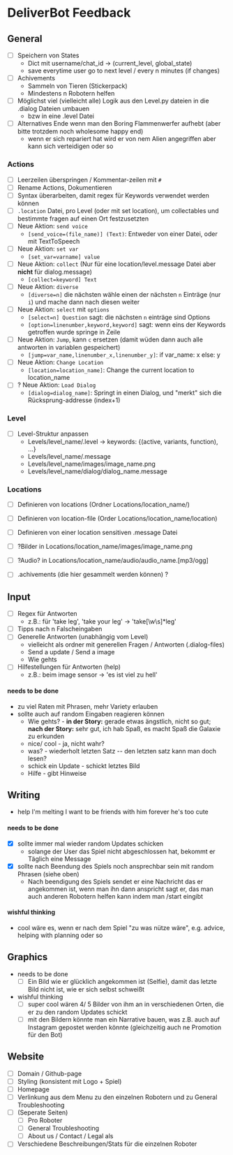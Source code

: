 # DeliverBot Feedback

## General
- [ ] Speichern von States
  - Dict mit username/chat_id -> (current_level, global_state)
  - save everytime user go to next level / every n minutes (if changes)
- [ ] Achivements
  - Sammeln von Tieren (Stickerpack)
  - Mindestens n Robotern helfen  
- [ ] Möglichst viel (vielleicht alle) Logik aus den Level.py dateien in die .dialog Dateien umbauen
  - bzw in eine .level Datei
- [ ] Alternatives Ende wenn man den Boring Flammenwerfer aufhebt (aber bitte trotzdem noch wholesome happy end)
  - wenn er sich repariert hat wird er von nem Alien angegriffen aber kann sich verteidigen oder so

### Actions
- [ ] Leerzeilen überspringen / Kommentar-zeilen mit `#`
- [ ] Rename Actions, Dokumentieren
- [ ] Syntax überarbeiten, damit regex für Keywords verwendet werden können
- [ ] `.location` Datei, pro Level (oder mit set location), um collectables und bestimmte fragen auf einen Ort festzusetzten
- [ ] Neue Aktion: `send voice`
  - `[send_voice=(file_name)] (Text)`: Entweder von einer Datei, oder mit TextToSpeech
- [ ] Neue Aktion: `set var`
  - `[set_var=varname] value`
- [ ] Neue Aktion: `collect` (Nur für eine location/level.message Datei aber **nicht** für dialog.message)
  - `[collect=keyword] Text`
- [ ] Neue Aktion: `diverse`
  - `[diverse=n]` die nächsten wähle einen der nächsten `n` Einträge (nur `i`) und mache dann nach diesen weiter
- [ ] Neue Aktion: `select` mit `options`
  - `[select=n] Question` sagt: die nächsten `n` einträge sind Options
  - `[option=linenumber,keyword,keyword]` sagt: wenn eins der Keywords getroffen wurde springe in Zeile
- [ ] Neue Aktion: `Jump`, kann `c` ersetzen (damit wüden dann auch alle antworten in variablen gespeichert)
  - `[jump=var_name,linenumber_x,linenumber_y]`: if var_name: x else: y
- [ ] Neue Aktion: `Change Location`
  - `[location=location_name]`: Change the current location to location_name
- [ ] ? Neue Aktion: `Load Dialog`
  - `[dialog=dialog_name]`: Springt in einen Dialog, und "merkt" sich die Rücksprung-addresse (index+1)
  
### Level
- [ ] Level-Struktur anpassen
  - Levels/level_name/.level -> keywords: {(active, variants, function), ...}
  - Levels/level_name/.message
  - Levels/level_name/images/image_name.png
  - Levels/level_name/dialog/dialog_name.message
  
### Locations
- [ ] Definieren von locations (Ordner Locations/location_name/)
- [ ] Definieren von location-file (Order Locations/location_name/location)
- [ ] Definieren von einer location sensitiven .message Datei
- [ ] ?Bilder in Locations/location_name/images/image_name.png
- [ ] ?Audio? in Locations/location_name/audio/audio_name.[mp3/ogg]
- [ ] .achivements (die hier gesammelt werden können) ?

  
## Input  
- [ ] Regex für Antworten
  - z.B.: für 'take leg', 'take your leg' -> 'take[\w\s]*leg'
- [ ] Tipps nach n Falscheingaben
- [ ] Generelle Antworten (unabhängig vom Level)
  - vielleicht als ordner mit generellen Fragen / Antworten (.dialog-files) 
  - Send a update / Send a image
  - Wie gehts
- [ ] Hilfestellungen für Antworten (help)
  - z.B.: beim image sensor -> 'es ist viel zu hell'

#### needs to be done
+ zu viel Raten  mit Phrasen, mehr Variety erlauben
+ sollte auch auf random Eingaben reagieren können
  + Wie gehts? - **in der Story:** gerade etwas ängstlich, nicht so gut; **nach der Story:** sehr gut, ich hab Spaß, es macht Spaß die Galaxie zu erkunden
  + nice/ cool - ja, nicht wahr?
  + was? - wiederholt letzten Satz -- den letzten satz kann man doch lesen?
  + schick ein Update - schickt letztes Bild
  + Hilfe - gibt Hinweise


## Writing
+ help I'm melting I want to be friends with him forever he's too cute
#### needs to be done
- [x] sollte immer mal wieder random Updates schicken
  - solange der User das Spiel nicht abgeschlossen hat, bekommt er Täglich eine Message
- [x] sollte nach Beendung des Spiels noch ansprechbar sein mit random Phrasen (siehe oben)
  - Nach beendigung des Spiels sendet er eine Nachricht das er angekommen ist, wenn man ihn dann anspricht sagt er, das man auch anderen Robotern helfen kann indem man /start eingibt
#### wishful thinking
+ cool wäre es, wenn er nach dem Spiel "zu was nütze wäre", e.g. advice, helping with planning oder so

## Graphics
- needs to be done 
  - [ ] Ein Bild wie er glücklich angekommen ist (Selfie), damit das letzte Bild nicht ist, wie er sich selbst schweißt
- wishful thinking
  - [ ] super cool wären 4/ 5 Bilder von ihm an in verschiedenen Orten, die er zu den random Updates schickt
  - [ ] mit den Bildern könnte man ein Narrative bauen, was z.B. auch auf Instagram gepostet werden könnte (gleichzeitig auch ne Promotion für den Bot)

## Website
- [ ] Domain / Github-page
- [ ] Styling (konsistent mit Logo + Spiel)
- [ ] Homepage
- [ ] Verlinkung aus dem Menu zu den einzelnen Robotern und zu General Troubleshooting
- [ ] (Seperate Seiten)
  - [ ] Pro Roboter
  - [ ] General Troubleshooting
  - [ ] About us / Contact / Legal als 
- [ ] Verschiedene Beschreibungen/Stats für die einzelnen Roboter
